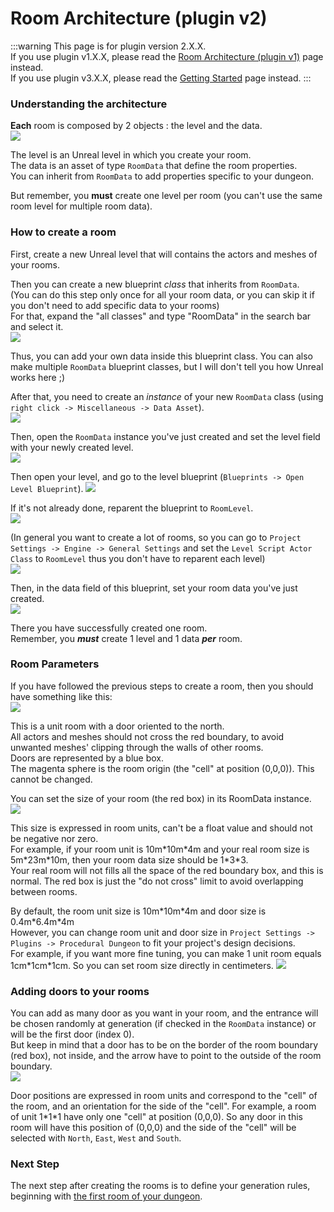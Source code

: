 # Room Architecture (plugin v2)

:::warning
This page is for plugin version 2.X.X.\
If you use plugin v1.X.X, please read the [Room Architecture (plugin v1)](Legacy-Room-Architecture) page instead.\
If you use plugin v3.X.X, please read the [Getting Started](Getting-Started) page instead.
:::

### **Understanding the architecture**
**Each** room is composed by 2 objects : the level and the data.\
![](Images/DataAndLevel.jpg)

The level is an Unreal level in which you create your room.\
The data is an asset of type `RoomData` that define the room properties.\
You can inherit from `RoomData` to add properties specific to your dungeon.

But remember, you **must** create one level per room (you can't use the same room level for multiple room data).

### **How to create a room**
First, create a new Unreal level that will contains the actors and meshes of your rooms.

Then you can create a new blueprint *class* that inherits from `RoomData`.\
(You can do this step only once for all your room data, or you can skip it if you don't need to add specific data to your rooms)\
For that, expand the "all classes" and type "RoomData" in the search bar and select it.\
![](Images/CreateRoomData.jpg)

Thus, you can add your own data inside this blueprint class. You can also make multiple `RoomData` blueprint classes, but I will don't tell you how Unreal works here ;)

After that, you need to create an *instance* of your new `RoomData` class (using `right click -> Miscellaneous -> Data Asset`).\
![](Images/CreateRoomDataInstance.png)

Then, open the `RoomData` instance you've just created and set the level field with your newly created level.\
![](Images/SetRoomDataLevel.jpg)

Then open your level, and go to the level blueprint (`Blueprints -> Open Level Blueprint`).
![](Images/OpenLevelBlueprint.jpg)

If it's not already done, reparent the blueprint to `RoomLevel`.\
![](Images/ReparentLevel.jpg)

(In general you want to create a lot of rooms, so you can go to `Project Settings -> Engine -> General Settings` and set the `Level Script Actor Class` to `RoomLevel` thus you don't have to reparent each level)\
![](Images/DefaultLevelScriptClass.jpg)

Then, in the data field of this blueprint, set your room data you've just created.\
![](Images/SetLevelRoomData.jpg)

There you have successfully created one room.\
Remember, you ***must*** create 1 level and 1 data ***per*** room.

### **Room Parameters**
If you have followed the previous steps to create a room, then you should have something like this:\
![](Images/BasicRoom.jpg)

This is a unit room with a door oriented to the north.\
All actors and meshes should not cross the red boundary, to avoid unwanted meshes' clipping through the walls of other rooms.\
Doors are represented by a blue box.\
The magenta sphere is the room origin (the "cell" at position (0,0,0)). This cannot be changed.

You can set the size of your room (the red box) in its RoomData instance.\
![](Images/SetRoomSize.jpg)

This size is expressed in room units, can't be a float value and should not be negative nor zero.\
For example, if your room unit is 10m\*10m\*4m and your real room size is 5m\*23m\*10m, then your room data size should be 1\*3\*3.\
Your real room will not fills all the space of the red boundary box, and this is normal. The red box is just the "do not cross" limit to avoid overlapping between rooms.

By default, the room unit size is 10m\*10m\*4m and door size is 0.4m\*6.4m\*4m\
However, you can change room unit and door size in `Project Settings -> Plugins -> Procedural Dungeon` to fit your project's design decisions.\
For example, if you want more fine tuning, you can make 1 unit room equals 1cm\*1cm\*1cm. So you can set room size directly in centimeters.
![](Images/Settings.jpg)

### **Adding doors to your rooms**
You can add as many door as you want in your room, and the entrance will be chosen randomly at generation (if checked in the `RoomData` instance) or will be the first door (index 0).\
But keep in mind that a door has to be on the border of the room boundary (red box), not inside, and the arrow have to point to the outside of the room boundary.\
![](Images/DoorRightPosition.jpg)

Door positions are expressed in room units and correspond to the "cell" of the room, and an orientation for the side of the "cell".
For example, a room of unit 1\*1\*1 have only one "cell" at position (0,0,0). So any door in this room will have this position of (0,0,0) and the side of the "cell" will be selected with `North`, `East`, `West` and `South`.

### **Next Step**
The next step after creating the rooms is to define your generation rules, beginning with [the first room of your dungeon](Choose-First-Room-Data.md).